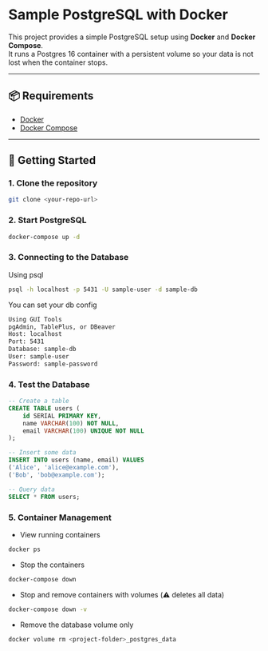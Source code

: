 # Sample PostgreSQL with Docker

This project provides a simple PostgreSQL setup using **Docker** and **Docker Compose**.  
It runs a Postgres 16 container with a persistent volume so your data is not lost when the container stops.

---

## 📦 Requirements
- [Docker](https://docs.docker.com/get-docker/)
- [Docker Compose](https://docs.docker.com/compose/)

---

## 🚀 Getting Started

### 1. Clone the repository
```bash
git clone <your-repo-url>
```

### 2. Start PostgreSQL
```bash
docker-compose up -d
```

### 3. Connecting to the Database
Using psql
```bash
psql -h localhost -p 5431 -U sample-user -d sample-db
```
You can set your db config
```bash
Using GUI Tools
pgAdmin, TablePlus, or DBeaver
Host: localhost
Port: 5431
Database: sample-db
User: sample-user
Password: sample-password
```
### 4. Test the Database
```sql
-- Create a table
CREATE TABLE users (
    id SERIAL PRIMARY KEY,
    name VARCHAR(100) NOT NULL,
    email VARCHAR(100) UNIQUE NOT NULL
);

-- Insert some data
INSERT INTO users (name, email) VALUES
('Alice', 'alice@example.com'),
('Bob', 'bob@example.com');

-- Query data
SELECT * FROM users;
```
### 5. Container Management
- View running containers
```bash
docker ps
```
- Stop the containers
```bash
docker-compose down
```
- Stop and remove containers with volumes (⚠️ deletes all data)
```bash
docker-compose down -v
```
- Remove the database volume only
```bash
docker volume rm <project-folder>_postgres_data
```